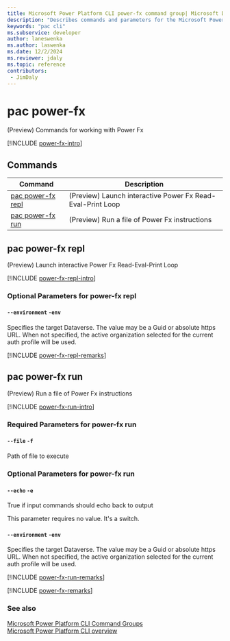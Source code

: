 ```yaml
---
title: Microsoft Power Platform CLI power-fx command group| Microsoft Docs
description: "Describes commands and parameters for the Microsoft Power Platform CLI power-fx command group."
keywords: "pac cli"
ms.subservice: developer
author: laneswenka
ms.author: laswenka
ms.date: 12/2/2024
ms.reviewer: jdaly
ms.topic: reference
contributors: 
 - JimDaly
---
```

<!-- 
Do not edit this file. 
This file is generated by a program and any changes will be overwritten when this topic is re-generated.
Use the include files to add additional content to this topic.
-->
# pac power-fx

(Preview) Commands for working with Power Fx

[!INCLUDE [power-fx-intro](includes/power-fx-intro.md)]

## Commands

|Command|Description|
|---------|---------|
|[pac power-fx repl](#pac-power-fx-repl)|(Preview) Launch interactive Power Fx Read-Eval-Print Loop|
|[pac power-fx run](#pac-power-fx-run)|(Preview) Run a file of Power Fx instructions|


## pac power-fx repl

(Preview) Launch interactive Power Fx Read-Eval-Print Loop

[!INCLUDE [power-fx-repl-intro](includes/power-fx-repl-intro.md)]


### Optional Parameters for power-fx repl

#### `--environment` `-env`

Specifies the target Dataverse. The value may be a Guid or absolute https URL. When not specified, the active organization selected for the current auth profile will be used.

[!INCLUDE [power-fx-repl-remarks](includes/power-fx-repl-remarks.md)]

## pac power-fx run

(Preview) Run a file of Power Fx instructions

[!INCLUDE [power-fx-run-intro](includes/power-fx-run-intro.md)]


### Required Parameters for power-fx run

#### `--file` `-f`

Path of file to execute


### Optional Parameters for power-fx run

#### `--echo` `-e`

True if input commands should echo back to output

This parameter requires no value. It's a switch.

#### `--environment` `-env`

Specifies the target Dataverse. The value may be a Guid or absolute https URL. When not specified, the active organization selected for the current auth profile will be used.

[!INCLUDE [power-fx-run-remarks](includes/power-fx-run-remarks.md)]

[!INCLUDE [power-fx-remarks](includes/power-fx-remarks.md)]

### See also

[Microsoft Power Platform CLI Command Groups](index.md)<br />
[Microsoft Power Platform CLI overview](../introduction.md)